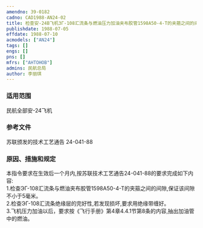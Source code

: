```yaml
---
amendno: 39-0182  
cadno: CAD1988-AN24-02  
title: 检查安-24B飞机ЗΓ-108汇流条与燃油压力加油夹布胶管1598A50-4-T的夹箍之间的间隙  
publishdate: 1988-07-05  
effdate: 1988-07-10  
acmodels: ["AN24"]  
tags: []  
engs: []  
pns: []  
mfrs: ["AHTOHOB"]  
admins: 民航总局  
author: 李丽琪  
---
```

  
### 适用范围  
民航全部安-24飞机  
  
<!--more-->  
### 参考文件  
  苏联颁发的技术工艺通告 24-041-88  
  
### 原因、措施和规定  

  本指令要求在生效后一个月内,按苏联技术工艺通告24-041-88的要求完成如下内容:  
  1.检查ЭΓ-108汇流条与燃油夹布胶管1598A50-4-T的夹箍之间的间隙,保证该间隙不小于5毫米。  
  2.检查ЭΓ-108汇流条绝缘层的完好性,若发现损坏,要求用绝缘带缠好。  
  3.飞机压力加油以后，要求按《飞行手册》第4章4.4.1节第8条的内容,抽出加油管中的燃油。  
  
